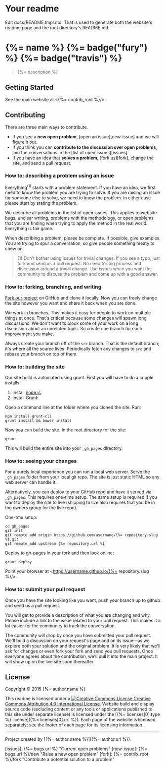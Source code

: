 # Your readme

Edit docs/README.tmpl.md. That is used to generate both the website's readme page and the root directory's README.md.

# {%= name %} {%=  badge("fury") %} {%=  badge("travis") %}

> {%= description %}

## Getting Started

See the main website at <{%= contrib_root %}/>.

## Contributing

There are three main ways to contribute.

* If you see a **new open problem**, [open an issue][new-issue] and we will figure it out.
* If you think you can **contribute to the discussion over open problems**, join the conversations in the [list of open issues][issues].
* If you have an idea that **solves a problem**, [fork us][fork], change the site, and send a pull request.

### How to: describing a problem using an issue

Everything<sup>(1)</sup> starts with a problem statement. If you have an idea, we first need to know the problem you are trying to solve. If you are raising an issue for someone else to solve, we need to know the problem. In either case please start by stating the problem.

We describe all problems in the list of open issues. This applies to website bugs, unclear writing, problems with the methodology, or open problems that you are finding when trying to apply the method in the real world. Everything is fair game.

When describing a problem, please be complete. If possible, give examples. You are trying to spur a conversation, so give people something meaty to chew on.

> (1) Don't bother using issues for trivial changes. If you see a typo, just fork and send us a pull request. No need for big process and discussion around a trivial change. Use issues when you want the community to discuss the problem and come up with a good answer.

### How to: forking, branching, and writing

[Fork our project](https://help.github.com/articles/fork-a-repo) on GitHub and clone it locally. Now you can freely change the site however you want and share it back when you are done.

We work in branches. This makes it easy for people to work on multiple things at once. That's critical because some changes will spawn long discussions. We don't want to block some of your work on a long discussion about an unrelated topic. So create one branch for each improvement you make.

Always create your branch off of the `src` branch. That is the default branch; it's where all the source lives. Periodically fetch any changes to `src` and rebase your branch on top of them.

### How to: building the site

Our site build is automated using grunt. First you will have to do a couple installs:

1. Install [node.js](http://nodejs.org/).
2. Install Grunt:

Open a command line at the folder where you cloned the site. Run:

	npm install grunt-cli
	grunt install && bower install

Now you can build the site. In the root directory for the site:

	grunt

This will build the entire site into your `_gh_pages` directory.

### How to: seeing your changes

For a purely local experience you can run a local web server. Serve the `_gh_pages` folder from your local git repo. The site is just static HTML so any web server can handle it.

Alternatively, you can deploy to your GitHub repo and have it served via `_gh_pages`. This requires one-time setup. The same setup is required if you want to deploy the site to live (shipping to live also requires that you be in the owners group for the live repo).

One-tme setup:

	cd gh_pages
	git init
	git remote add origin https://github.com/username/{%= repository.slug %}.git
	git remote add upstream {%= repository.url %}

Deploy to gh-pages in your fork and then look online:

	grunt deploy

Point your browser at <https://username.github.io/{%= repository.slug %}/>.

### How to: submit your pull request

Once you have the site looking like you want, push your branch up to github and send us a pull request.

You will get to provide a description of what you are changing and why. Please include a link to the issue related to your pull request. This makes it a lot easier for the community to track the conversation.

The community will drop by once you have submitted your pull request. We'll hold a discussion on your request's page and on its issue&mdash;as we explore both your solution and the original problem. It is very likely that we'll ask for changes or even fork your fork and send you pull requests. Once everyone agrees about the contribution, we'll pull it into the main project. It will show up on the live site soon thereafter.

## License

Copyright &copy; 2015 {%= author.name %}

This readme is licensed under a [![Creative Commons License](https://i.creativecommons.org/l/by/4.0/88x31.png) Creative Commons Attribution 4.0 International License](http://creativecommons.org/licenses/by/4.0/). Website build and display source code (excluding content or any tools or applications published to this site under separate license) is licensed under the [{%= licenses[0].type %} license]({%= licenses[0].url %}). Each page of the website is licensed separately; see the footer of each page for its licensing information.

---

Project created by [{%= author.name %}]({%= author.url %}).

[issues]: {%= bugs.url %} "Current open problems"
[new-issue]: {%= bugs.url %}/new "Raise a new open problem"
[fork]: {%= contrib_root %}/fork "Contribute a potential solution to a problem"
